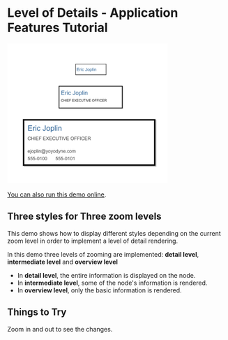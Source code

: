 # Level of Details - Application Features Tutorial

<img src="../../resources/image/tutorial3step16.png" alt="demo-thumbnail" height="320"/>

[You can also run this demo online](https://live.yworks.com/demos/03-tutorial-application-features/level-of-detail-style/index.html).

## Three styles for Three zoom levels

This demo shows how to display different styles depending on the current zoom level in order to implement a level of detail rendering.

In this demo three levels of zooming are implemented: **detail level**, **intermediate level** and **overview level**

- In **detail level**, the entire information is displayed on the node.
- In **intermediate level**, some of the node's information is rendered.
- In **overview level**, only the basic information is rendered.

## Things to Try

Zoom in and out to see the changes.
